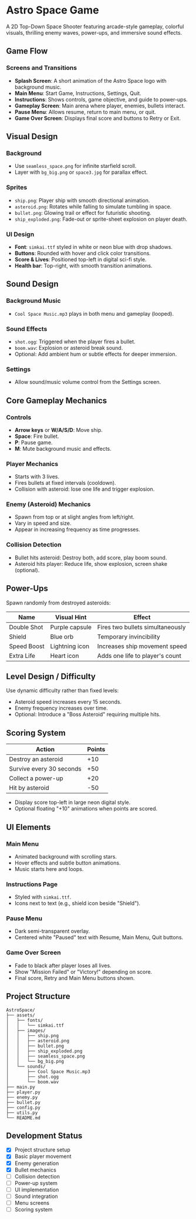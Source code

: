 # Astro Space Game

A 2D Top-Down Space Shooter featuring arcade-style gameplay, colorful visuals, thrilling enemy waves, power-ups, and immersive sound effects.

## Game Flow

### Screens and Transitions
- **Splash Screen**: A short animation of the Astro Space logo with background music.
- **Main Menu**: Start Game, Instructions, Settings, Quit.
- **Instructions**: Shows controls, game objective, and guide to power-ups.
- **Gameplay Screen**: Main arena where player, enemies, bullets interact.
- **Pause Menu**: Allows resume, return to main menu, or quit.
- **Game Over Screen**: Displays final score and buttons to Retry or Exit.

## Visual Design

### Background
- Use `seamless_space.png` for infinite starfield scroll.
- Layer with `bg_big.png` or `space3.jpg` for parallax effect.

### Sprites
- `ship.png`: Player ship with smooth directional animation.
- `asteroid.png`: Rotates while falling to simulate tumbling in space.
- `bullet.png`: Glowing trail or effect for futuristic shooting.
- `ship_exploded.png`: Fade-out or sprite-sheet explosion on player death.

### UI Design
- **Font**: `simkai.ttf` styled in white or neon blue with drop shadows.
- **Buttons**: Rounded with hover and click color transitions.
- **Score & Lives**: Positioned top-left in digital sci-fi style.
- **Health bar**: Top-right, with smooth transition animations.

## Sound Design

### Background Music
- `Cool Space Music.mp3` plays in both menu and gameplay (looped).

### Sound Effects
- `shot.ogg`: Triggered when the player fires a bullet.
- `boom.wav`: Explosion or asteroid break sound.
- Optional: Add ambient hum or subtle effects for deeper immersion.

### Settings
- Allow sound/music volume control from the Settings screen.

## Core Gameplay Mechanics

### Controls
- **Arrow keys** or **W/A/S/D**: Move ship.
- **Space**: Fire bullet.
- **P**: Pause game.
- **M**: Mute background music and effects.

### Player Mechanics
- Starts with 3 lives.
- Fires bullets at fixed intervals (cooldown).
- Collision with asteroid: lose one life and trigger explosion.

### Enemy (Asteroid) Mechanics
- Spawn from top or at slight angles from left/right.
- Vary in speed and size.
- Appear in increasing frequency as time progresses.

### Collision Detection
- Bullet hits asteroid: Destroy both, add score, play boom sound.
- Asteroid hits player: Reduce life, show explosion, screen shake (optional).

## Power-Ups

Spawn randomly from destroyed asteroids:

| Name | Visual Hint | Effect |
|------|-------------|--------|
| Double Shot | Purple capsule | Fires two bullets simultaneously |
| Shield | Blue orb | Temporary invincibility |
| Speed Boost | Lightning icon | Increases ship movement speed |
| Extra Life | Heart icon | Adds one life to player's count |

## Level Design / Difficulty

Use dynamic difficulty rather than fixed levels:
- Asteroid speed increases every 15 seconds.
- Enemy frequency increases over time.
- Optional: Introduce a "Boss Asteroid" requiring multiple hits.

## Scoring System

| Action | Points |
|--------|--------|
| Destroy an asteroid | +10 |
| Survive every 30 seconds | +50 |
| Collect a power-up | +20 |
| Hit by asteroid | -50 |

- Display score top-left in large neon digital style.
- Optional floating "+10" animations when points are scored.

## UI Elements

### Main Menu
- Animated background with scrolling stars.
- Hover effects and subtle button animations.
- Music starts here and loops.

### Instructions Page
- Styled with `simkai.ttf`.
- Icons next to text (e.g., shield icon beside "Shield").

### Pause Menu
- Dark semi-transparent overlay.
- Centered white "Paused" text with Resume, Main Menu, Quit buttons.

### Game Over Screen
- Fade to black after player loses all lives.
- Show "Mission Failed" or "Victory!" depending on score.
- Final score, Retry and Main Menu buttons shown.

## Project Structure

```
AstroSpace/
├── assets/
│   ├── fonts/
│   │   └── simkai.ttf
│   ├── images/
│   │   ├── ship.png
│   │   ├── asteroid.png
│   │   ├── bullet.png
│   │   ├── ship_exploded.png
│   │   ├── seamless_space.png
│   │   └── bg_big.png
│   └── sounds/
│       ├── Cool Space Music.mp3
│       ├── shot.ogg
│       └── boom.wav
├── main.py
├── player.py
├── enemy.py
├── bullet.py
├── config.py
├── utils.py
└── README.md
```

## Development Status

- [x] Project structure setup
- [x] Basic player movement
- [x] Enemy generation
- [x] Bullet mechanics
- [ ] Collision detection
- [ ] Power-up system
- [ ] UI implementation
- [ ] Sound integration
- [ ] Menu screens
- [ ] Scoring system

